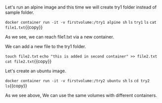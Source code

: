 Let's run an alpine image and this time we will create try1 folder instead of sample folder.

`docker container run -it -v firstvolume:/try1 alpine sh`
`ls`
`try1`
`ls`
`cat file1.txt`{{copy}}

As we see, we can reach file1.txt via a new container.

We can add a new file to the try1 folder.

`touch file2.txt`
`echo "this is added in second container" >> file2.txt`
`cat file2.txt`{{copy}}

Let's create an ubuntu image.

`docker container run -it -v firstvolume:/try2 ubuntu sh`
`ls`
`cd try2`
`ls`{{copy}}

As we see above, We can use the same volumes with different containers.
